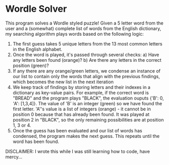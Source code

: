 # Wordle Solver

This program solves a Wordle styled puzzle! Given a 5 letter word from the user and a (somewhat) complete list of words from the English dictionary, my searching algorithm plays words based on the following logic:
1. The first guess takes 5 unique letters from the 13 most common letters in the English alphabet.
2. Once the word is played, it's passed through several checks:
     a) Have any letters been found (orange)?
     b) Are there any letters in the correct position (green)?
3. If any there are any orange/green letters, we condense an instance of our list to contain only the words that align with the previous findings, which becomes the new list in the next iteration
4. We keep track of findings by storing letters and their indexes in a dictionary as key-value pairs. For example, if the correct word is "BREAD" and the program plays "BLACK", the evaluation ouputs {'B': 0, 'A': [1,3,4]}. The value of 'B' is an integer (green) so we have found the first letter. 'A''s value is a list of integers (orange) - it cannot be in position 0 because that has already been found. It was played at position 2 in "BLACK", so the only remaining possibilities are at position 1, 3 or 4.
5. Once the guess has been evaluated and our list of words has condensed, the program makes the next guess. This repeats until the word has been found.

DISCLAIMER: I wrote this while I was still learning how to code, have mercy...
